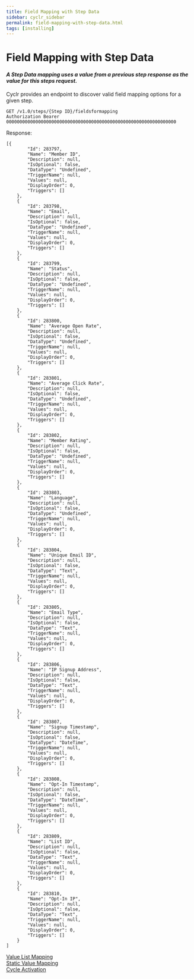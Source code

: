 ```yaml
---
title: Field Mapping with Step Data
sidebar: cyclr_sidebar
permalink: field-mapping-with-step-data.html
tags: [installing]
---
```


# Field Mapping with Step Data #

#### **_A Step Data mapping uses a value from a previous step response as the value for this steps request._**

Cyclr provides an endpoint to discover valid field mapping options for a given step.

    GET /v1.0/steps/{Step ID}/fieldsformapping
    Authorization Bearer 0000000000000000000000000000000000000000000000000000000000000000

Response:

    [{
            "Id": 283797,
            "Name": "Member ID",
            "Description": null,
            "IsOptional": false,
            "DataType": "Undefined",
            "TriggerName": null,
            "Values": null,
            "DisplayOrder": 0,
            "Triggers": []
        },
        {
            "Id": 283798,
            "Name": "Email",
            "Description": null,
            "IsOptional": false,
            "DataType": "Undefined",
            "TriggerName": null,
            "Values": null,
            "DisplayOrder": 0,
            "Triggers": []
        },
        {
            "Id": 283799,
            "Name": "Status",
            "Description": null,
            "IsOptional": false,
            "DataType": "Undefined",
            "TriggerName": null,
            "Values": null,
            "DisplayOrder": 0,
            "Triggers": []
        },
        {
            "Id": 283800,
            "Name": "Average Open Rate",
            "Description": null,
            "IsOptional": false,
            "DataType": "Undefined",
            "TriggerName": null,
            "Values": null,
            "DisplayOrder": 0,
            "Triggers": []
        },
        {
            "Id": 283801,
            "Name": "Average Click Rate",
            "Description": null,
            "IsOptional": false,
            "DataType": "Undefined",
            "TriggerName": null,
            "Values": null,
            "DisplayOrder": 0,
            "Triggers": []
        },
        {
            "Id": 283802,
            "Name": "Member Rating",
            "Description": null,
            "IsOptional": false,
            "DataType": "Undefined",
            "TriggerName": null,
            "Values": null,
            "DisplayOrder": 0,
            "Triggers": []
        },
        {
            "Id": 283803,
            "Name": "Language",
            "Description": null,
            "IsOptional": false,
            "DataType": "Undefined",
            "TriggerName": null,
            "Values": null,
            "DisplayOrder": 0,
            "Triggers": []
        },
        {
            "Id": 283804,
            "Name": "Unique Email ID",
            "Description": null,
            "IsOptional": false,
            "DataType": "Text",
            "TriggerName": null,
            "Values": null,
            "DisplayOrder": 0,
            "Triggers": []
        },
        {
            "Id": 283805,
            "Name": "Email Type",
            "Description": null,
            "IsOptional": false,
            "DataType": "Text",
            "TriggerName": null,
            "Values": null,
            "DisplayOrder": 0,
            "Triggers": []
        },
        {
            "Id": 283806,
            "Name": "IP Signup Address",
            "Description": null,
            "IsOptional": false,
            "DataType": "Text",
            "TriggerName": null,
            "Values": null,
            "DisplayOrder": 0,
            "Triggers": []
        },
        {
            "Id": 283807,
            "Name": "Signup Timestamp",
            "Description": null,
            "IsOptional": false,
            "DataType": "DateTime",
            "TriggerName": null,
            "Values": null,
            "DisplayOrder": 0,
            "Triggers": []
        },
        {
            "Id": 283808,
            "Name": "Opt-In Timestamp",
            "Description": null,
            "IsOptional": false,
            "DataType": "DateTime",
            "TriggerName": null,
            "Values": null,
            "DisplayOrder": 0,
            "Triggers": []
        },
        {
            "Id": 283809,
            "Name": "List ID",
            "Description": null,
            "IsOptional": false,
            "DataType": "Text",
            "TriggerName": null,
            "Values": null,
            "DisplayOrder": 0,
            "Triggers": []
        },
        {
            "Id": 283810,
            "Name": "Opt-In IP",
            "Description": null,
            "IsOptional": false,
            "DataType": "Text",
            "TriggerName": null,
            "Values": null,
            "DisplayOrder": 0,
            "Triggers": []
        }
    ]

[Value List Mapping](./value-list-mapping)  
[Static Value Mapping](./static-value-mapping)  
[Cycle Activation](./cycle-activation)